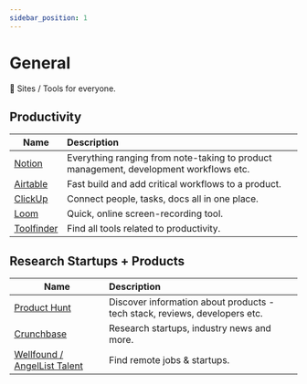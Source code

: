 ```yaml
---
sidebar_position: 1
---
```


# General

🌟 Sites / Tools for everyone.

## Productivity

| Name                                  | Description                                                                           |
| ------------------------------------- | :------------------------------------------------------------------------------------ |
| [Notion](https://www.notion.so/)      | Everything ranging from note-taking to product management, development workflows etc. |
| [Airtable](https://www.airtable.com/) | Fast build and add critical workflows to a product.                                   |
| [ClickUp](https://clickup.com/)       | Connect people, tasks, docs all in one place.                                         |
| [Loom](https://www.loom.com/)         | Quick, online screen-recording tool.                                                  |
| [Toolfinder](https://toolfinder.co/)  | Find all tools related to productivity.                                               |

## Research Startups + Products

| Name                                                   | Description                                                                |
| ------------------------------------------------------ | :------------------------------------------------------------------------- |
| [Product Hunt](https://www.producthunt.com/)           | Discover information about products - tech stack, reviews, developers etc. |
| [Crunchbase](https://about.crunchbase.com)             | Research startups, industry news and more.                                 |
| [Wellfound / AngelList Talent](https://wellfound.com/) | Find remote jobs & startups.                                               |
